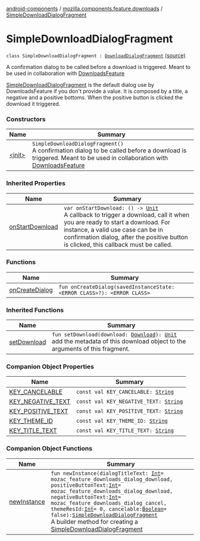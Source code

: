 [android-components](../../index.md) / [mozilla.components.feature.downloads](../index.md) / [SimpleDownloadDialogFragment](./index.md)

# SimpleDownloadDialogFragment

`class SimpleDownloadDialogFragment : `[`DownloadDialogFragment`](../-download-dialog-fragment/index.md) [(source)](https://github.com/mozilla-mobile/android-components/blob/master/components/feature/downloads/src/main/java/mozilla/components/feature/downloads/SimpleDownloadDialogFragment.kt#L26)

A confirmation dialog to be called before a download is triggered.
Meant to be used in collaboration with [DownloadsFeature](../-downloads-feature/index.md)

[SimpleDownloadDialogFragment](./index.md) is the default dialog use by DownloadsFeature if you don't provide a value.
It is composed by a title, a negative and a positive bottoms. When the positive button is clicked
the download it triggered.

### Constructors

| Name | Summary |
|---|---|
| [&lt;init&gt;](-init-.md) | `SimpleDownloadDialogFragment()`<br>A confirmation dialog to be called before a download is triggered. Meant to be used in collaboration with [DownloadsFeature](../-downloads-feature/index.md) |

### Inherited Properties

| Name | Summary |
|---|---|
| [onStartDownload](../-download-dialog-fragment/on-start-download.md) | `var onStartDownload: () -> `[`Unit`](https://kotlinlang.org/api/latest/jvm/stdlib/kotlin/-unit/index.html)<br>A callback to trigger a download, call it when you are ready to start a download. For instance, a valid use case can be in confirmation dialog, after the positive button is clicked, this callback must be called. |

### Functions

| Name | Summary |
|---|---|
| [onCreateDialog](on-create-dialog.md) | `fun onCreateDialog(savedInstanceState: <ERROR CLASS>?): <ERROR CLASS>` |

### Inherited Functions

| Name | Summary |
|---|---|
| [setDownload](../-download-dialog-fragment/set-download.md) | `fun setDownload(download: `[`Download`](../../mozilla.components.browser.session/-download/index.md)`): `[`Unit`](https://kotlinlang.org/api/latest/jvm/stdlib/kotlin/-unit/index.html)<br>add the metadata of this download object to the arguments of this fragment. |

### Companion Object Properties

| Name | Summary |
|---|---|
| [KEY_CANCELABLE](-k-e-y_-c-a-n-c-e-l-a-b-l-e.md) | `const val KEY_CANCELABLE: `[`String`](https://kotlinlang.org/api/latest/jvm/stdlib/kotlin/-string/index.html) |
| [KEY_NEGATIVE_TEXT](-k-e-y_-n-e-g-a-t-i-v-e_-t-e-x-t.md) | `const val KEY_NEGATIVE_TEXT: `[`String`](https://kotlinlang.org/api/latest/jvm/stdlib/kotlin/-string/index.html) |
| [KEY_POSITIVE_TEXT](-k-e-y_-p-o-s-i-t-i-v-e_-t-e-x-t.md) | `const val KEY_POSITIVE_TEXT: `[`String`](https://kotlinlang.org/api/latest/jvm/stdlib/kotlin/-string/index.html) |
| [KEY_THEME_ID](-k-e-y_-t-h-e-m-e_-i-d.md) | `const val KEY_THEME_ID: `[`String`](https://kotlinlang.org/api/latest/jvm/stdlib/kotlin/-string/index.html) |
| [KEY_TITLE_TEXT](-k-e-y_-t-i-t-l-e_-t-e-x-t.md) | `const val KEY_TITLE_TEXT: `[`String`](https://kotlinlang.org/api/latest/jvm/stdlib/kotlin/-string/index.html) |

### Companion Object Functions

| Name | Summary |
|---|---|
| [newInstance](new-instance.md) | `fun newInstance(dialogTitleText: `[`Int`](https://kotlinlang.org/api/latest/jvm/stdlib/kotlin/-int/index.html)` = mozac_feature_downloads_dialog_download, positiveButtonText: `[`Int`](https://kotlinlang.org/api/latest/jvm/stdlib/kotlin/-int/index.html)` = mozac_feature_downloads_dialog_download, negativeButtonText: `[`Int`](https://kotlinlang.org/api/latest/jvm/stdlib/kotlin/-int/index.html)` = mozac_feature_downloads_dialog_cancel, themeResId: `[`Int`](https://kotlinlang.org/api/latest/jvm/stdlib/kotlin/-int/index.html)` = 0, cancelable: `[`Boolean`](https://kotlinlang.org/api/latest/jvm/stdlib/kotlin/-boolean/index.html)` = false): `[`SimpleDownloadDialogFragment`](./index.md)<br>A builder method for creating a [SimpleDownloadDialogFragment](./index.md) |
